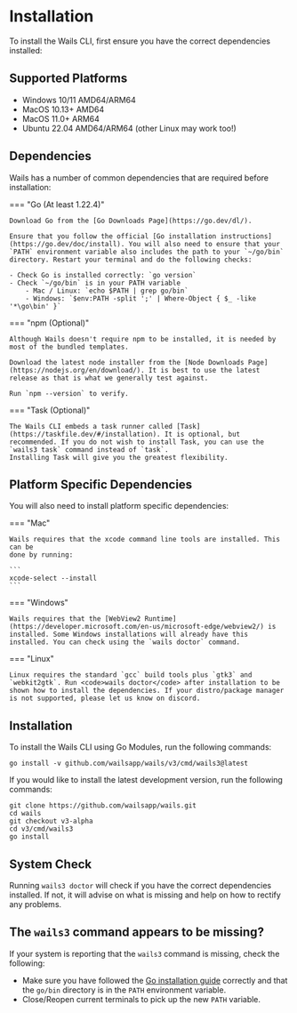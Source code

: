 # Installation

To install the Wails CLI, first ensure you have the correct dependencies installed:

## Supported Platforms

- Windows 10/11 AMD64/ARM64
- MacOS 10.13+ AMD64
- MacOS 11.0+ ARM64
- Ubuntu 22.04 AMD64/ARM64 (other Linux may work too!)

## Dependencies

Wails has a number of common dependencies that are required before installation:

=== "Go (At least 1.22.4)"

    Download Go from the [Go Downloads Page](https://go.dev/dl/).

    Ensure that you follow the official [Go installation instructions](https://go.dev/doc/install). You will also need to ensure that your `PATH` environment variable also includes the path to your `~/go/bin` directory. Restart your terminal and do the following checks:

    - Check Go is installed correctly: `go version`
    - Check `~/go/bin` is in your PATH variable
        - Mac / Linux: `echo $PATH | grep go/bin`
        - Windows: `$env:PATH -split ';' | Where-Object { $_ -like '*\go\bin' }`

=== "npm (Optional)"

    Although Wails doesn't require npm to be installed, it is needed by most of the bundled templates.

    Download the latest node installer from the [Node Downloads Page](https://nodejs.org/en/download/). It is best to use the latest release as that is what we generally test against.

    Run `npm --version` to verify.

=== "Task (Optional)"

    The Wails CLI embeds a task runner called [Task](https://taskfile.dev/#/installation). It is optional, but recommended. If you do not wish to install Task, you can use the `wails3 task` command instead of `task`.
    Installing Task will give you the greatest flexibility.

## Platform Specific Dependencies

You will also need to install platform specific dependencies:

=== "Mac"

    Wails requires that the xcode command line tools are installed. This can be
    done by running:

    ```
    xcode-select --install
    ```

=== "Windows"

    Wails requires that the [WebView2 Runtime](https://developer.microsoft.com/en-us/microsoft-edge/webview2/) is installed. Some Windows installations will already have this installed. You can check using the `wails doctor` command.

=== "Linux"

    Linux requires the standard `gcc` build tools plus `gtk3` and `webkit2gtk`. Run <code>wails doctor</code> after installation to be shown how to install the dependencies. If your distro/package manager is not supported, please let us know on discord.

## Installation

To install the Wails CLI using Go Modules, run the following commands:

```shell
go install -v github.com/wailsapp/wails/v3/cmd/wails3@latest
```

If you would like to install the latest development version, run the following commands:

```shell
git clone https://github.com/wailsapp/wails.git
cd wails
git checkout v3-alpha
cd v3/cmd/wails3
go install
```

## System Check

Running `wails3 doctor` will check if you have the correct dependencies
installed. If not, it will advise on what is missing and help on how to rectify
any problems.

## The `wails3` command appears to be missing?

If your system is reporting that the `wails3` command is missing, check the
following:

- Make sure you have followed the [Go installation guide](#__tabbed_1_1) correctly and that the `go/bin` directory is in the `PATH` environment variable.
- Close/Reopen current terminals to pick up the new `PATH` variable.
